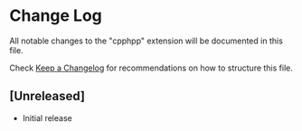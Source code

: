 # Change Log

All notable changes to the "cpphpp" extension will be documented in this file.

Check [Keep a Changelog](http://keepachangelog.com/) for recommendations on how to structure this file.

## [Unreleased]

- Initial release